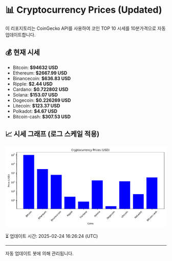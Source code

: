 
# 📊 Cryptocurrency Prices (Updated)

이 리포지토리는 CoinGecko API를 사용하여 코인 TOP 10 시세를 10분가격으로 자동 업데이트합니다.

## 💰 현재 시세
- Bitcoin: **$94632 USD**
- Ethereum: **$2667.99 USD**
- Binancecoin: **$636.83 USD**
- Ripple: **$2.44 USD**
- Cardano: **$0.722802 USD**
- Solana: **$153.07 USD**
- Dogecoin: **$0.226269 USD**
- Litecoin: **$123.37 USD**
- Polkadot: **$4.67 USD**
- Bitcoin-cash: **$307.53 USD**

## 📈 시세 그래프 (로그 스케일 적용)
![Crypto Prices](crypto_prices.png)

⏳ 업데이트 시간: 2025-02-24 16:26:24 (UTC)

---
자동 업데이트 봇에 의해 관리됩니다.
